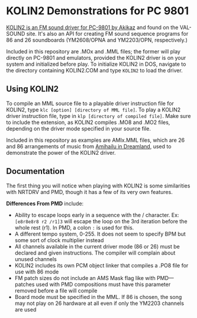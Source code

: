 # KOLIN2 Demonstrations for PC 9801

[KOLIN2 is an FM sound driver for PC-9801 by Akikaz](http://valsound.fc2web.com/kolin.html) and found on the VAL-SOUND site. It's also an API for creating FM sound sequence programs for 86 and 26 soundboards (YM2608/OPNA and YM2203/OPN, respectively.)

Included in this repository are .MOx and .MML files; the former will play directly on PC-9801 and emulators, provided the KOLIN2 driver is on your system and initialized before play. To initialize KOLIN2 in DOS, navigate to the directory containing KOLIN2.COM and type `KOLIN2` to load the driver.

## Using KOLIN2

To compile an MML source file to a playable driver instruction file for KOLIN2, type `klc [option] [directory of MML file]`. To play a KOLIN2 driver instruction file, type in `klp [directory of compiled file]`. Make sure to include the extension, as KOLIN2 compiles .MO8 and .MO2 files, depending on the driver mode specified in your source file.

Included in this repository as examples are AMIx.MML files, which are 26 and 86 arrangements of music from [Amihailu in Dreamland](https://noyemi-k.itch.io/amihailu-in-dreamland), used to demonstrate the power of the KOLIN2 driver.

## Documentation

The first thing you will notice when playing with KOLIN2 is some similarities with NRTDRV and PMD, though it has a few of its very own features.

**Differences From PMD** include:

* Ability to escape loops early in a sequence with the / character. Ex: `[e8r8e8r8 r2 /r1]3` will escape the loop on the 3rd iteration before the whole rest (r1). In PMD, a colon `:` is used for this.
* A different tempo system, 0-255. It does not seem to specify BPM but some sort of clock multiplier instead
* All channels available in the current driver mode (86 or 26) must be declared and given instructions. The compiler will complain about unused channels
* KOLIN2 includes its own PCM object linker that compiles a .PO8 file for use with 86 mode
* FM patch sizes do not include an AMS Mask flag like with PMD—patches used with PMD compositions must have this parameter removed before a file will compile
* Board mode must be specified in the MML. If 86 is chosen, the song may not play on 26 hardware at all even if only the YM2203 channels are used
